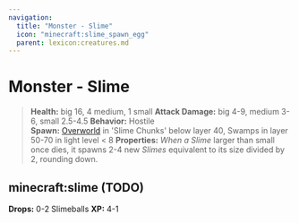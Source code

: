 ```yaml
---
navigation:
  title: "Monster - Slime"
  icon: "minecraft:slime_spawn_egg"
  parent: lexicon:creatures.md
---
```


# Monster - Slime

> __Health:__ big 16, 4 medium, 1 small 
> __Attack Damage:__ 
big 4-9, medium 3-6, small 2.5-4.5 
> __Behavior:__ Hostile     
> __Spawn:__ [Overworld](../world/dimensions.md#overworld) in 'Slime Chunks' below layer 40, Swamps in layer 50-70 in light level < 8 
> __Properties:__ 
*When a *Slime** larger than small once dies, it spawns 2-4 new *Slimes* equivalent to its size divided by 2, rounding down.

## minecraft:slime (TODO)

<GameScene zoom={4}>
  <Entity id="minecraft:slime" />
</GameScene>

__Drops:__ 0-2 Slimeballs 
__XP:__ 4-1

